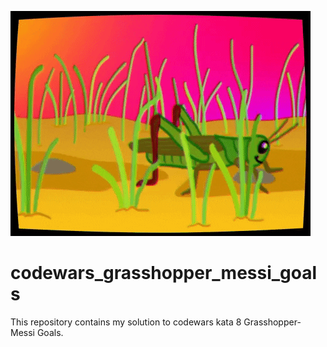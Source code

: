 ![Gif](https://github.com/Laura-Alford/codewars_grasshopper_messi_goals/blob/main/grasshopper%20gif.gif)

# codewars_grasshopper_messi_goals

This repository contains my solution to codewars kata 8 Grasshopper- Messi Goals.
